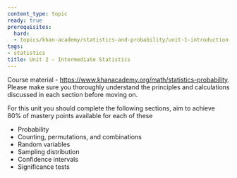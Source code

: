 ```yaml
---
content_type: topic
ready: true
prerequisites:
  hard:
  - topics/khan-academy/statistics-and-probability/unit-1-introduction-to-statistics
tags:
- statistics
title: Unit 2 - Intermediate Statistics
---
```


Course material - https://www.khanacademy.org/math/statistics-probability. Please make sure you thoroughly understand the principles and calculations discussed in each section before moving on.

For this unit you should complete the following sections, aim to achieve 80% of mastery points available for each of these

- Probability﻿
- Counting, permutations, and combinations
- Random variables
- Sampling distribution
- Confidence intervals
- Significance tests
